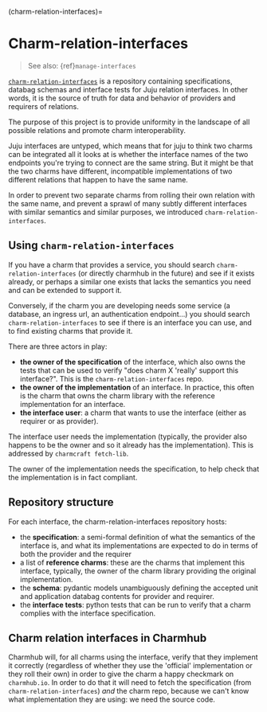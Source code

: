 (charm-relation-interfaces)=
# Charm-relation-interfaces

> See also: {ref}`manage-interfaces`

[`charm-relation-interfaces`](https://github.com/canonical/charm-relation-interfaces) is a repository containing specifications, databag schemas and interface tests for Juju relation interfaces. In other words, it is the source of truth for data and behavior of providers and requirers of relations.

The purpose of this project is to provide uniformity in the landscape of all possible relations and promote charm interoperability.

Juju interfaces are untyped, which means that for juju to think two charms can be integrated all it looks at is whether the interface names of the two endpoints you're trying to connect are the same string. But it might be that the two charms have different, incompatible implementations of two different relations that happen to have the same name.

In order to prevent two separate charms from rolling their own relation with the same name, and prevent a sprawl of many subtly different interfaces with similar semantics and similar purposes, we introduced `charm-relation-interfaces`.

## Using `charm-relation-interfaces`

If you have a charm that provides a service, you should search `charm-relation-interfaces` (or directly charmhub in the future) and see if it exists already, or perhaps a similar one exists that lacks the semantics you need and can be extended to support it.

Conversely, if the charm you are developing needs some service (a database, an ingress url, an authentication endpoint...)  you should search `charm-relation-interfaces` to see if there is an interface you can use, and to find existing charms that provide it. 

There are three actors in play:

* **the owner of the specification** of the interface, which also owns the tests that can be used to verify "does charm X 'really' support this interface?". This is the `charm-relation-interfaces` repo.
* **the owner of the implementation** of an interface. In practice, this often is the charm that owns the charm library with the reference implementation for an interface.
* **the interface user**: a charm that wants to use the interface (either as requirer or as provider).

The interface user needs the implementation (typically, the provider also happens to be the owner and so it already has the implementation). This is addressed by `charmcraft fetch-lib`.

The owner of the implementation needs the specification, to help check that the implementation is in fact compliant.

## Repository structure

For each interface, the charm-relation-interfaces repository hosts:
- the **specification**: a semi-formal definition of what the semantics of the interface is, and what its implementations are expected to do in terms of both the provider and the requirer
- a list of **reference charms**: these are the charms that implement this interface, typically, the owner of the charm library providing the original implementation.
- the **schema**: pydantic models unambiguously defining the accepted unit and application databag contents for provider and requirer.
- the **interface tests**: python tests that can be run to verify that a charm complies with the interface specification.


## Charm relation interfaces in Charmhub
Charmhub will, for all charms using the interface, verify that they implement it correctly (regardless of whether they use the 'official' implementation or they roll their own) in order to give the charm a happy checkmark on `charmhub.io`. In order to do that it will need to fetch the specification (from `charm-relation-interfaces`) *and* the charm repo, because we can't know what implementation they are using: we need the source code.



